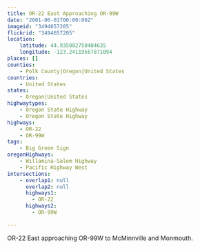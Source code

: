 ```yaml
---
title: OR-22 East Approaching OR-99W
date: "2001-06-01T00:00:00Z"
imageid: "3494657205"
flickrid: "3494657205"
location:
    latitude: 44.935002750404635
    longitude: -123.24119567871094
places: []
counties:
    - Polk County|Oregon|United States
countries:
    - United States
states:
    - Oregon|United States
highwaytypes:
    - Oregon State Highway
    - Oregon State Highway
highways:
    - OR-22
    - OR-99W
tags:
    - Big Green Sign
oregonHighways:
    - Willamina-Salem Highway
    - Pacific Highway West
intersections:
    - overlap1: null
      overlap2: null
      highways1:
        - OR-22
      highways2:
        - OR-99W

---
```

OR-22 East approaching OR-99W to McMinnville and Monmouth.